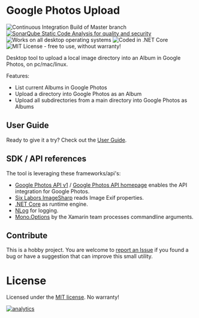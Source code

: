 # Google Photos Upload

![Continuous Integration Build of Master branch](https://runerasmussen.visualstudio.com/google-photos-upload/_apis/build/status/CI%20Master%20Build)
[![SonarQube Static Code Analysis for quality and security](https://sonarcloud.io/api/project_badges/measure?project=runerasmussen_google-photos-upload&metric=alert_status)](https://sonarcloud.io/dashboard?id=runerasmussen_google-photos-upload)
![Works on all desktop operating systems](https://img.shields.io/badge/platform-windows%20%7C%20macos%20%7C%20linux-lightgrey.svg)
![Coded in .NET Core](https://img.shields.io/badge/.NET%20Core-3.0-lightgrey.svg)
![MIT License - free to use, without warranty!](https://img.shields.io/badge/license-MIT-green.svg)

Desktop tool to upload a local image directory into an Album in Google Photos, on pc/mac/linux.

Features:
* List current Albums in Google Photos
* Upload a directory into Google Photos as an Album
* Upload all subdirectories from a main directory into Google Photos as Albums


## User Guide
Ready to give it a try? Check out the [User Guide](USER_GUIDE.md).


## SDK / API references
The tool is leveraging these frameworks/api's:
* [Google Photos API v1](https://www.nuget.org/packages/Google.Apis.PhotosLibrary.v1/) / [Google Photos API homepage](https://developers.google.com/photos/) enables the API integration for Google Photos.
* [Six Labors ImageSharp](https://github.com/SixLabors/ImageSharp) reads Image Exif properties.
* [.NET Core](https://dot.net) as runtime engine.
* [NLog](https://nlog-project.org/) for logging.
* [Mono.Options](https://github.com/xamarin/XamarinComponents/tree/master/XPlat/Mono.Options) by the Xamarin team processes commandline arguments.


## Contribute
This is a hobby project. 
You are welcome to [report an Issue](https://github.com/runerasmussen/google-photos-upload/issues) if you found a bug or 
have a suggestion that can improve this small utility.


# License
Licensed under the [MIT license](LICENSE.md). No warranty!


[![analytics](https://www.google-analytics.com/collect?v=1&t=pageview&tid=UA-3234978-2&cid=4baccbc6-a605-4558-9dd4-ccb8899aa950&dp=%2FREADME.md&dh=github.com
)]()